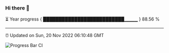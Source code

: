 ### Hi there 👋

⏳ Year progress { ██████████████████████████▁▁▁▁ } 88.56 %

---

⏰ Updated on Sun, 20 Nov 2022 06:10:48 GMT

![Progress Bar CI](https://github.com/Shyam-Makwana/GitHub-Actions-Demo/workflows/Progress%20Bar%20CI/badge.svg)
